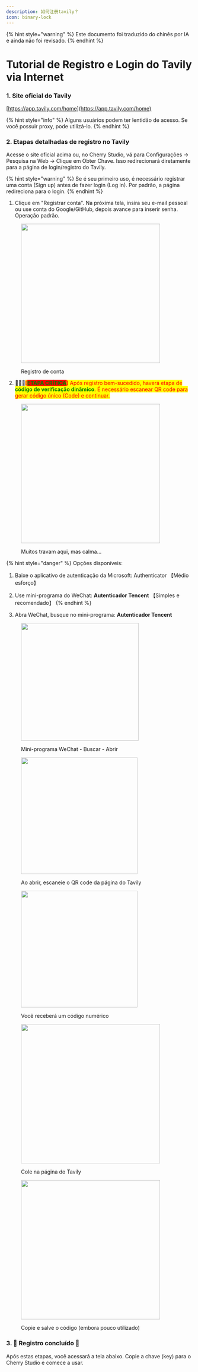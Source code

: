```yaml
---
description: 如何注册tavily？
icon: binary-lock
---
```


{% hint style="warning" %}
Este documento foi traduzido do chinês por IA e ainda não foi revisado.
{% endhint %}

# Tutorial de Registro e Login do Tavily via Internet

### 1. Site oficial do Tavily

[https://app.tavily.com/home](https://app.tavily.com/home)

{% hint style="info" %}
Alguns usuários podem ter lentidão de acesso. Se você possuir proxy, pode utilizá-lo.
{% endhint %}

### 2. Etapas detalhadas de registro no Tavily

Acesse o site oficial acima ou, no Cherry Studio, vá para Configurações → Pesquisa na Web → Clique em Obter Chave. Isso redirecionará diretamente para a página de login/registro do Tavily.

{% hint style="warning" %}
Se é seu primeiro uso, é necessário registrar uma conta (Sign up) antes de fazer login (Log in). Por padrão, a página redireciona para o login.
{% endhint %}

1. Clique em "Registrar conta". Na próxima tela, insira seu e-mail pessoal ou use conta do Google/GitHub, depois avance para inserir senha. Operação padrão.

<figure><img src="../../.gitbook/assets/image (117).png" alt="" width="375"><figcaption><p>Registro de conta</p></figcaption></figure>

2. 🚨🚨🚨<mark style="color:red;">**[**</mark><mark style="color:green;background-color:red;">**ETAPA CRÍTICA**</mark><mark style="color:red;">**]**</mark><mark style="color:red;"> Após registro bem-sucedido, haverá etapa de **</mark><mark style="color:green;">código de verificação dinâmico**</mark><mark style="color:red;">. É necessário escanear QR code para gerar código único (Code) e continuar.</mark>

<figure><img src="../../.gitbook/assets/image (118).png" alt="" width="375"><figcaption><p>Muitos travam aqui, mas calma...</p></figcaption></figure>

{% hint style="danger" %}
Opções disponíveis:
1. Baixe o aplicativo de autenticação da Microsoft: Authenticator 【Médio esforço】
2. Use mini-programa do WeChat: **Autenticador Tencent** 【Simples e recomendado】
{% endhint %}

3. Abra WeChat, busque no mini-programa: **Autenticador Tencent**

<figure><img src="../../.gitbook/assets/image (119).png" alt="" width="317"><figcaption><p>Mini-programa WeChat - Buscar - Abrir</p></figcaption></figure>

<figure><img src="../../.gitbook/assets/image (120).png" alt="" width="314"><figcaption><p>Ao abrir, escaneie o QR code da página do Tavily</p></figcaption></figure>

<figure><img src="../../.gitbook/assets/image (123).png" alt="" width="314"><figcaption><p>Você receberá um código numérico</p></figcaption></figure>

<figure><img src="../../.gitbook/assets/image (122).png" alt="" width="375"><figcaption><p>Cole na página do Tavily</p></figcaption></figure>

<figure><img src="../../.gitbook/assets/image (124).png" alt="" width="375"><figcaption><p>Copie e salve o código (embora pouco utilizado)</p></figcaption></figure>

### 3. 🎉 Registro concluído 🎉

Após estas etapas, você acessará a tela abaixo. Copie a chave (key) para o Cherry Studio e comece a usar.

<figure><img src="../../.gitbook/assets/image (114).png" alt=""><figcaption></figcaption></figure>